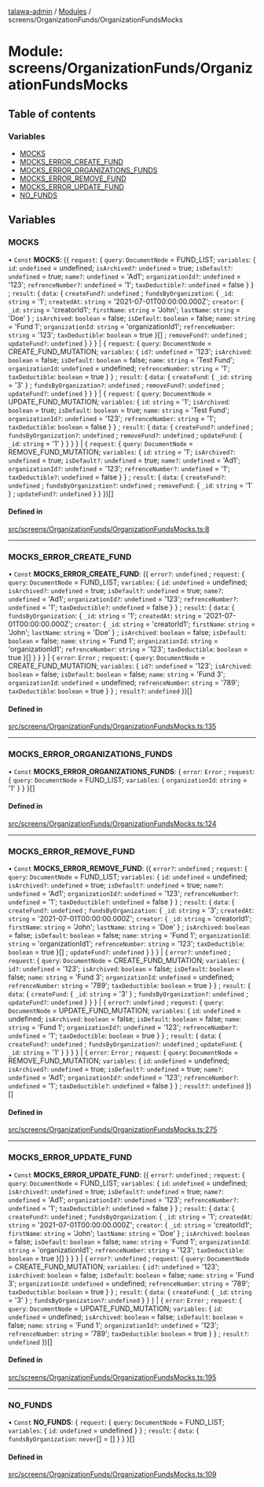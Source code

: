 [talawa-admin](../README.md) / [Modules](../modules.md) / screens/OrganizationFunds/OrganizationFundsMocks

# Module: screens/OrganizationFunds/OrganizationFundsMocks

## Table of contents

### Variables

- [MOCKS](screens_OrganizationFunds_OrganizationFundsMocks.md#mocks)
- [MOCKS\_ERROR\_CREATE\_FUND](screens_OrganizationFunds_OrganizationFundsMocks.md#mocks_error_create_fund)
- [MOCKS\_ERROR\_ORGANIZATIONS\_FUNDS](screens_OrganizationFunds_OrganizationFundsMocks.md#mocks_error_organizations_funds)
- [MOCKS\_ERROR\_REMOVE\_FUND](screens_OrganizationFunds_OrganizationFundsMocks.md#mocks_error_remove_fund)
- [MOCKS\_ERROR\_UPDATE\_FUND](screens_OrganizationFunds_OrganizationFundsMocks.md#mocks_error_update_fund)
- [NO\_FUNDS](screens_OrganizationFunds_OrganizationFundsMocks.md#no_funds)

## Variables

### MOCKS

• `Const` **MOCKS**: (\{ `request`: \{ `query`: `DocumentNode` = FUND\_LIST; `variables`: \{ `id`: `undefined` = undefined; `isArchived?`: `undefined` = true; `isDefault?`: `undefined` = true; `name?`: `undefined` = 'Ad1'; `organizationId?`: `undefined` = '123'; `refrenceNumber?`: `undefined` = '1'; `taxDeductible?`: `undefined` = false \}  \} ; `result`: \{ `data`: \{ `createFund?`: `undefined` ; `fundsByOrganization`: \{ `_id`: `string` = '1'; `createdAt`: `string` = '2021-07-01T00:00:00.000Z'; `creator`: \{ `_id`: `string` = 'creatorId1'; `firstName`: `string` = 'John'; `lastName`: `string` = 'Doe' \} ; `isArchived`: `boolean` = false; `isDefault`: `boolean` = false; `name`: `string` = 'Fund 1'; `organizationId`: `string` = 'organizationId1'; `refrenceNumber`: `string` = '123'; `taxDeductible`: `boolean` = true \}[] ; `removeFund?`: `undefined` ; `updateFund?`: `undefined`  \}  \}  \} \| \{ `request`: \{ `query`: `DocumentNode` = CREATE\_FUND\_MUTATION; `variables`: \{ `id?`: `undefined` = '123'; `isArchived`: `boolean` = false; `isDefault`: `boolean` = false; `name`: `string` = 'Test Fund'; `organizationId`: `undefined` = undefined; `refrenceNumber`: `string` = '1'; `taxDeductible`: `boolean` = true \}  \} ; `result`: \{ `data`: \{ `createFund`: \{ `_id`: `string` = '3' \} ; `fundsByOrganization?`: `undefined` ; `removeFund?`: `undefined` ; `updateFund?`: `undefined`  \}  \}  \} \| \{ `request`: \{ `query`: `DocumentNode` = UPDATE\_FUND\_MUTATION; `variables`: \{ `id`: `string` = '1'; `isArchived`: `boolean` = true; `isDefault`: `boolean` = true; `name`: `string` = 'Test Fund'; `organizationId?`: `undefined` = '123'; `refrenceNumber`: `string` = '1'; `taxDeductible`: `boolean` = false \}  \} ; `result`: \{ `data`: \{ `createFund?`: `undefined` ; `fundsByOrganization?`: `undefined` ; `removeFund?`: `undefined` ; `updateFund`: \{ `_id`: `string` = '1' \}  \}  \}  \} \| \{ `request`: \{ `query`: `DocumentNode` = REMOVE\_FUND\_MUTATION; `variables`: \{ `id`: `string` = '1'; `isArchived?`: `undefined` = true; `isDefault?`: `undefined` = true; `name?`: `undefined` = 'Ad1'; `organizationId?`: `undefined` = '123'; `refrenceNumber?`: `undefined` = '1'; `taxDeductible?`: `undefined` = false \}  \} ; `result`: \{ `data`: \{ `createFund?`: `undefined` ; `fundsByOrganization?`: `undefined` ; `removeFund`: \{ `_id`: `string` = '1' \} ; `updateFund?`: `undefined`  \}  \}  \})[]

#### Defined in

[src/screens/OrganizationFunds/OrganizationFundsMocks.ts:8](https://github.com/GlenDsza/talawa-admin/blob/d3cbd1e/src/screens/OrganizationFunds/OrganizationFundsMocks.ts#L8)

___

### MOCKS\_ERROR\_CREATE\_FUND

• `Const` **MOCKS\_ERROR\_CREATE\_FUND**: (\{ `error?`: `undefined` ; `request`: \{ `query`: `DocumentNode` = FUND\_LIST; `variables`: \{ `id`: `undefined` = undefined; `isArchived?`: `undefined` = true; `isDefault?`: `undefined` = true; `name?`: `undefined` = 'Ad1'; `organizationId?`: `undefined` = '123'; `refrenceNumber?`: `undefined` = '1'; `taxDeductible?`: `undefined` = false \}  \} ; `result`: \{ `data`: \{ `fundsByOrganization`: \{ `_id`: `string` = '1'; `createdAt`: `string` = '2021-07-01T00:00:00.000Z'; `creator`: \{ `_id`: `string` = 'creatorId1'; `firstName`: `string` = 'John'; `lastName`: `string` = 'Doe' \} ; `isArchived`: `boolean` = false; `isDefault`: `boolean` = false; `name`: `string` = 'Fund 1'; `organizationId`: `string` = 'organizationId1'; `refrenceNumber`: `string` = '123'; `taxDeductible`: `boolean` = true \}[]  \}  \}  \} \| \{ `error`: `Error` ; `request`: \{ `query`: `DocumentNode` = CREATE\_FUND\_MUTATION; `variables`: \{ `id?`: `undefined` = '123'; `isArchived`: `boolean` = false; `isDefault`: `boolean` = false; `name`: `string` = 'Fund 3'; `organizationId`: `undefined` = undefined; `refrenceNumber`: `string` = '789'; `taxDeductible`: `boolean` = true \}  \} ; `result?`: `undefined`  \})[]

#### Defined in

[src/screens/OrganizationFunds/OrganizationFundsMocks.ts:135](https://github.com/GlenDsza/talawa-admin/blob/d3cbd1e/src/screens/OrganizationFunds/OrganizationFundsMocks.ts#L135)

___

### MOCKS\_ERROR\_ORGANIZATIONS\_FUNDS

• `Const` **MOCKS\_ERROR\_ORGANIZATIONS\_FUNDS**: \{ `error`: `Error` ; `request`: \{ `query`: `DocumentNode` = FUND\_LIST; `variables`: \{ `organizationId`: `string` = '1' \}  \}  \}[]

#### Defined in

[src/screens/OrganizationFunds/OrganizationFundsMocks.ts:124](https://github.com/GlenDsza/talawa-admin/blob/d3cbd1e/src/screens/OrganizationFunds/OrganizationFundsMocks.ts#L124)

___

### MOCKS\_ERROR\_REMOVE\_FUND

• `Const` **MOCKS\_ERROR\_REMOVE\_FUND**: (\{ `error?`: `undefined` ; `request`: \{ `query`: `DocumentNode` = FUND\_LIST; `variables`: \{ `id`: `undefined` = undefined; `isArchived?`: `undefined` = true; `isDefault?`: `undefined` = true; `name?`: `undefined` = 'Ad1'; `organizationId?`: `undefined` = '123'; `refrenceNumber?`: `undefined` = '1'; `taxDeductible?`: `undefined` = false \}  \} ; `result`: \{ `data`: \{ `createFund?`: `undefined` ; `fundsByOrganization`: \{ `_id`: `string` = '3'; `createdAt`: `string` = '2021-07-01T00:00:00.000Z'; `creator`: \{ `_id`: `string` = 'creatorId1'; `firstName`: `string` = 'John'; `lastName`: `string` = 'Doe' \} ; `isArchived`: `boolean` = false; `isDefault`: `boolean` = false; `name`: `string` = 'Fund 1'; `organizationId`: `string` = 'organizationId1'; `refrenceNumber`: `string` = '123'; `taxDeductible`: `boolean` = true \}[] ; `updateFund?`: `undefined`  \}  \}  \} \| \{ `error?`: `undefined` ; `request`: \{ `query`: `DocumentNode` = CREATE\_FUND\_MUTATION; `variables`: \{ `id?`: `undefined` = '123'; `isArchived`: `boolean` = false; `isDefault`: `boolean` = false; `name`: `string` = 'Fund 3'; `organizationId`: `undefined` = undefined; `refrenceNumber`: `string` = '789'; `taxDeductible`: `boolean` = true \}  \} ; `result`: \{ `data`: \{ `createFund`: \{ `_id`: `string` = '3' \} ; `fundsByOrganization?`: `undefined` ; `updateFund?`: `undefined`  \}  \}  \} \| \{ `error?`: `undefined` ; `request`: \{ `query`: `DocumentNode` = UPDATE\_FUND\_MUTATION; `variables`: \{ `id`: `undefined` = undefined; `isArchived`: `boolean` = false; `isDefault`: `boolean` = false; `name`: `string` = 'Fund 1'; `organizationId?`: `undefined` = '123'; `refrenceNumber?`: `undefined` = '1'; `taxDeductible`: `boolean` = true \}  \} ; `result`: \{ `data`: \{ `createFund?`: `undefined` ; `fundsByOrganization?`: `undefined` ; `updateFund`: \{ `_id`: `string` = '1' \}  \}  \}  \} \| \{ `error`: `Error` ; `request`: \{ `query`: `DocumentNode` = REMOVE\_FUND\_MUTATION; `variables`: \{ `id`: `undefined` = undefined; `isArchived?`: `undefined` = true; `isDefault?`: `undefined` = true; `name?`: `undefined` = 'Ad1'; `organizationId?`: `undefined` = '123'; `refrenceNumber?`: `undefined` = '1'; `taxDeductible?`: `undefined` = false \}  \} ; `result?`: `undefined`  \})[]

#### Defined in

[src/screens/OrganizationFunds/OrganizationFundsMocks.ts:275](https://github.com/GlenDsza/talawa-admin/blob/d3cbd1e/src/screens/OrganizationFunds/OrganizationFundsMocks.ts#L275)

___

### MOCKS\_ERROR\_UPDATE\_FUND

• `Const` **MOCKS\_ERROR\_UPDATE\_FUND**: (\{ `error?`: `undefined` ; `request`: \{ `query`: `DocumentNode` = FUND\_LIST; `variables`: \{ `id`: `undefined` = undefined; `isArchived?`: `undefined` = true; `isDefault?`: `undefined` = true; `name?`: `undefined` = 'Ad1'; `organizationId?`: `undefined` = '123'; `refrenceNumber?`: `undefined` = '1'; `taxDeductible?`: `undefined` = false \}  \} ; `result`: \{ `data`: \{ `createFund?`: `undefined` ; `fundsByOrganization`: \{ `_id`: `string` = '1'; `createdAt`: `string` = '2021-07-01T00:00:00.000Z'; `creator`: \{ `_id`: `string` = 'creatorId1'; `firstName`: `string` = 'John'; `lastName`: `string` = 'Doe' \} ; `isArchived`: `boolean` = false; `isDefault`: `boolean` = false; `name`: `string` = 'Fund 1'; `organizationId`: `string` = 'organizationId1'; `refrenceNumber`: `string` = '123'; `taxDeductible`: `boolean` = true \}[]  \}  \}  \} \| \{ `error?`: `undefined` ; `request`: \{ `query`: `DocumentNode` = CREATE\_FUND\_MUTATION; `variables`: \{ `id?`: `undefined` = '123'; `isArchived`: `boolean` = false; `isDefault`: `boolean` = false; `name`: `string` = 'Fund 3'; `organizationId`: `undefined` = undefined; `refrenceNumber`: `string` = '789'; `taxDeductible`: `boolean` = true \}  \} ; `result`: \{ `data`: \{ `createFund`: \{ `_id`: `string` = '3' \} ; `fundsByOrganization?`: `undefined`  \}  \}  \} \| \{ `error`: `Error` ; `request`: \{ `query`: `DocumentNode` = UPDATE\_FUND\_MUTATION; `variables`: \{ `id`: `undefined` = undefined; `isArchived`: `boolean` = false; `isDefault`: `boolean` = false; `name`: `string` = 'Fund 1'; `organizationId?`: `undefined` = '123'; `refrenceNumber`: `string` = '789'; `taxDeductible`: `boolean` = true \}  \} ; `result?`: `undefined`  \})[]

#### Defined in

[src/screens/OrganizationFunds/OrganizationFundsMocks.ts:195](https://github.com/GlenDsza/talawa-admin/blob/d3cbd1e/src/screens/OrganizationFunds/OrganizationFundsMocks.ts#L195)

___

### NO\_FUNDS

• `Const` **NO\_FUNDS**: \{ `request`: \{ `query`: `DocumentNode` = FUND\_LIST; `variables`: \{ `id`: `undefined` = undefined \}  \} ; `result`: \{ `data`: \{ `fundsByOrganization`: `never`[] = [] \}  \}  \}[]

#### Defined in

[src/screens/OrganizationFunds/OrganizationFundsMocks.ts:109](https://github.com/GlenDsza/talawa-admin/blob/d3cbd1e/src/screens/OrganizationFunds/OrganizationFundsMocks.ts#L109)
